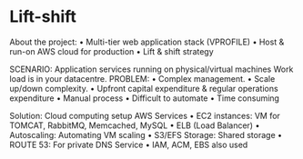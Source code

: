 # Lift-shift
About the project:
•	Multi-tier web application stack (VPROFILE)
•	Host & run-on AWS cloud for production 
•	Lift & shift strategy

SCENARIO:
Application services running on physical/virtual machines
Work load is in your datacentre. 
PROBLEM:
•	Complex management. 
•	Scale up/down complexity.
•	Upfront capital expenditure & regular operations expenditure
•	Manual process
•	Difficult to automate
•	Time consuming

Solution:
Cloud computing setup
AWS Services 
•	EC2 instances: VM for TOMCAT, RabbitMQ, Memcached, MySQL
•	ELB (Load Balancer)
•	Autoscaling: Automating VM scaling
•	S3/EFS Storage: Shared storage
•	ROUTE 53: For private DNS Service
•	IAM, ACM, EBS also used

